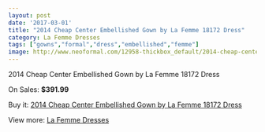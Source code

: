 ```yaml
---
layout: post
date: '2017-03-01'
title: "2014 Cheap Center Embellished Gown by La Femme 18172 Dress"
category: La Femme Dresses
tags: ["gowns","formal","dress","embellished","femme"]
image: http://www.neoformal.com/12958-thickbox_default/2014-cheap-center-embellished-gown-by-la-femme-18172-dress.jpg
---
```

2014 Cheap Center Embellished Gown by La Femme 18172 Dress

On Sales: **$391.99**
<a href="https://www.neoformal.com/en/la-femme-dresses-2014/4535-2014-cheap-center-embellished-gown-by-la-femme-18172-dress.html"><amp-img layout="responsive" width="600" height="600" src="//www.neoformal.com/12958-thickbox_default/2014-cheap-center-embellished-gown-by-la-femme-18172-dress.jpg" alt="2014 Cheap Center Embellished Gown by La Femme 18172 Dress 0" /></a>
<a href="https://www.neoformal.com/en/la-femme-dresses-2014/4535-2014-cheap-center-embellished-gown-by-la-femme-18172-dress.html"><amp-img layout="responsive" width="600" height="600" src="//www.neoformal.com/12959-thickbox_default/2014-cheap-center-embellished-gown-by-la-femme-18172-dress.jpg" alt="2014 Cheap Center Embellished Gown by La Femme 18172 Dress 1" /></a>
<a href="https://www.neoformal.com/en/la-femme-dresses-2014/4535-2014-cheap-center-embellished-gown-by-la-femme-18172-dress.html"><amp-img layout="responsive" width="600" height="600" src="//www.neoformal.com/12960-thickbox_default/2014-cheap-center-embellished-gown-by-la-femme-18172-dress.jpg" alt="2014 Cheap Center Embellished Gown by La Femme 18172 Dress 2" /></a>
<a href="https://www.neoformal.com/en/la-femme-dresses-2014/4535-2014-cheap-center-embellished-gown-by-la-femme-18172-dress.html"><amp-img layout="responsive" width="600" height="600" src="//www.neoformal.com/12961-thickbox_default/2014-cheap-center-embellished-gown-by-la-femme-18172-dress.jpg" alt="2014 Cheap Center Embellished Gown by La Femme 18172 Dress 3" /></a>

Buy it: [2014 Cheap Center Embellished Gown by La Femme 18172 Dress](https://www.neoformal.com/en/la-femme-dresses-2014/4535-2014-cheap-center-embellished-gown-by-la-femme-18172-dress.html "2014 Cheap Center Embellished Gown by La Femme 18172 Dress")

View more: [La Femme Dresses](https://www.neoformal.com/en/56-la-femme-dresses-2014 "La Femme Dresses")
